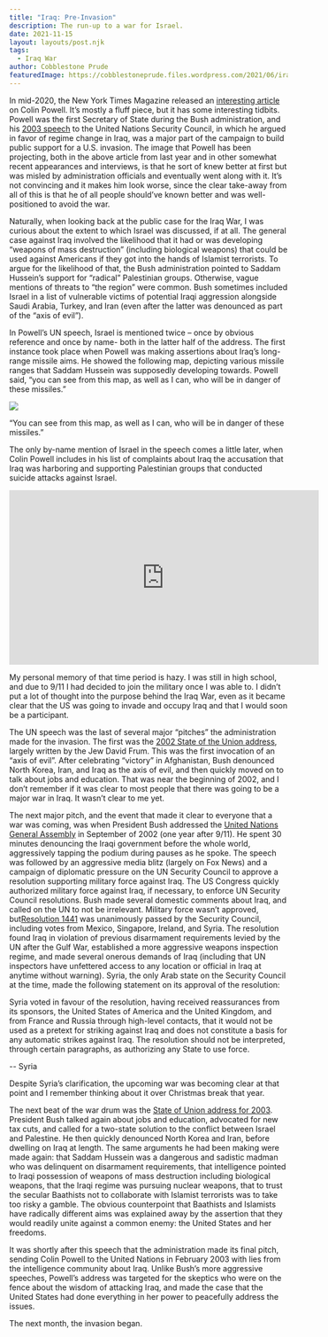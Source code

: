 ```yaml
---
title: "Iraq: Pre-Invasion"
description: The run-up to a war for Israel.
date: 2021-11-15
layout: layouts/post.njk
tags:
  - Iraq War
author: Cobblestone Prude
featuredImage: https://cobblestoneprude.files.wordpress.com/2021/06/iraq-missile-range-colin-powell-1.jpg
---
```


In mid-2020, the New York Times Magazine released an
[interesting article](https://www.nytimes.com/2020/07/16/magazine/colin-powell-iraq-war.html)
on Colin Powell.
It’s mostly a fluff piece, but it has some interesting tidbits.
Powell was the first Secretary of State during the Bush administration,
and his
[2003 speech](https://www.youtube.com/watch?v=1Z3f_p_7OeE)
to the United Nations Security Council, in which he argued in favor of regime change in Iraq,
was a major part of the campaign to build public support for a U.S. invasion.
The image that Powell has been projecting,
both in the above article from last year and in other somewhat recent appearances and interviews,
is that he sort of knew better at first but was misled by administration officials and eventually went along with it.
It’s not convincing and it makes him look worse,
since the clear take-away from all of this is that he of all people should’ve
known better and was well-positioned to avoid the war.

Naturally, when looking back at the public case for the Iraq War, I was curious about the extent to which Israel was discussed, if at all. The general case against Iraq involved the likelihood that it had or was developing “weapons of mass destruction” (including biological weapons) that could be used against Americans if they got into the hands of Islamist terrorists. To argue for the likelihood of that, the Bush administration pointed to Saddam Hussein’s support for “radical” Palestinian groups. Otherwise, vague mentions of threats to “the region” were common. Bush sometimes included Israel in a list of vulnerable victims of potential Iraqi aggression alongside Saudi Arabia, Turkey, and Iran (even after the latter was denounced as part of the “axis of evil”).

In Powell’s UN speech, Israel is mentioned twice – once by obvious reference and once by name- both in the latter half of the address. The first instance took place when Powell was making assertions about Iraq’s long-range missile aims. He showed the following map, depicting various missile ranges that Saddam Hussein was supposedly developing towards. Powell said, “you can see from this map, as well as I can, who will be in danger of these missiles.”

<img 
  class="img-fluid rounded mx-auto d-block"
  src="https://cobblestoneprude.files.wordpress.com/2021/06/iraq-missile-range-colin-powell-1.jpg"
/>

<p class="text-center">
“You can see from this map, as well as I can, who will be in danger of these missiles.”
</p>

The only by-name mention of Israel in the speech comes a little later, when Colin Powell includes in his list of complaints about Iraq the accusation that Iraq was harboring and supporting Palestinian groups that conducted suicide attacks against Israel.

<iframe  class="mx-auto my-3 d-block" width="560" height="315" src="https://www.youtube.com/embed/1Z3f_p_7OeE?t=4146" title="YouTube video player" frameborder="0" allow="accelerometer; clipboard-write; encrypted-media; gyroscope; picture-in-picture" allowfullscreen></iframe>

My personal memory of that time period is hazy. I was still in high school, and due to 9/11 I had decided to join the military once I was able to. I didn’t put a lot of thought into the purpose behind the Iraq War, even as it became clear that the US was going to invade and occupy Iraq and that I would soon be a participant.

The UN speech was the last of several major “pitches” the administration made for the invasion. The first was the [2002 State of the Union address](https://web.archive.org/web/20020201224625/http://www.whitehouse.gov/news/releases/2002/01/print/20020129-11.html), largely written by the Jew David Frum. This was the first invocation of an “axis of evil”. After celebrating “victory” in Afghanistan, Bush denounced North Korea, Iran, and Iraq as the axis of evil, and then quickly moved on to talk about jobs and education. That was near the beginning of 2002, and I don’t remember if it was clear to most people that there was going to be a major war in Iraq. It wasn’t clear to me yet.

The next major pitch, and the event that made it clear to everyone that a war was coming, was when President Bush addressed the [United Nations General Assembly](https://www.youtube.com/watch?v=f45Ilb4JguY) in September of 2002 (one year after 9/11). He spent 30 minutes denouncing the Iraqi government before the whole world, aggressively tapping the podium during pauses as he spoke. The speech was followed by an aggressive media blitz (largely on Fox News) and a campaign of diplomatic pressure on the UN Security Council to approve a resolution supporting military force against Iraq. The US Congress quickly authorized military force against Iraq, if necessary, to enforce UN Security Council resolutions. Bush made several domestic comments about Iraq, and called on the UN to not be irrelevant. Military force wasn’t approved, but[Resolution 1441](https://www.un.org/Depts/unmovic/documents/1441.pdf) was unanimously passed by the Security Council, including votes from Mexico, Singapore, Ireland, and Syria. The resolution found Iraq in violation of previous disarmament requirements levied by the UN after the Gulf War, established a more aggressive weapons inspection regime, and made several onerous demands of Iraq (including that UN inspectors have unfettered access to any location or official in Iraq at anytime without warning). Syria, the only Arab state on the Security Council at the time, made the following statement on its approval of the resolution:

<p class="fs-6 text-light">
Syria voted in favour of the resolution, having received reassurances from its sponsors, the United States of America and the United Kingdom, and from France and Russia through high-level contacts, that it would not be used as a pretext for striking against Iraq and does not constitute a basis for any automatic strikes against Iraq. The resolution should not be interpreted, through certain paragraphs, as authorizing any State to use force.
</p>

<p class="text-center">-- Syria</p>

Despite Syria’s clarification, the upcoming war was becoming clear at that point and I remember thinking about it over Christmas break that year.

The next beat of the war drum was the [State of Union address for 2003](https://www.presidency.ucsb.edu/documents/address-before-joint-session-the-congress-the-state-the-union-23). President Bush talked again about jobs and education, advocated for new tax cuts, and called for a two-state solution to the conflict between Israel and Palestine. He then quickly denounced North Korea and Iran, before dwelling on Iraq at length. The same arguments he had been making were made again: that Saddam Hussein was a dangerous and sadistic madman who was delinquent on disarmament requirements, that intelligence pointed to Iraqi possession of weapons of mass destruction including biological weapons, that the Iraqi regime was pursuing nuclear weapons, that to trust the secular Baathists not to collaborate with Islamist terrorists was to take too risky a gamble. The obvious counterpoint that Baathists and Islamists have radically different aims was explained away by the assertion that they would readily unite against a common enemy: the United States and her freedoms.

It was shortly after this speech that the administration made its final pitch, sending Colin Powell to the United Nations in February 2003 with lies from the intelligence community about Iraq. Unlike Bush’s more aggressive speeches, Powell’s address was targeted for the skeptics who were on the fence about the wisdom of attacking Iraq, and made the case that the United States had done everything in her power to peacefully address the issues.

The next month, the invasion began.